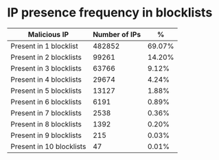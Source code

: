 # IP presence frequency in blocklists
| Malicious IP | Number of IPs | % |
|----|----|----|
| Present in 1 blocklist | 482852 | 69.07% |
| Present in 2 blocklists | 99261 | 14.20% |
| Present in 3 blocklists | 63766 | 9.12% |
| Present in 4 blocklists | 29674 | 4.24% |
| Present in 5 blocklists | 13127 | 1.88% |
| Present in 6 blocklists | 6191 | 0.89% |
| Present in 7 blocklists | 2538 | 0.36% |
| Present in 8 blocklists | 1392 | 0.20% |
| Present in 9 blocklists | 215 | 0.03% |
| Present in 10 blocklists | 47 | 0.01% |
